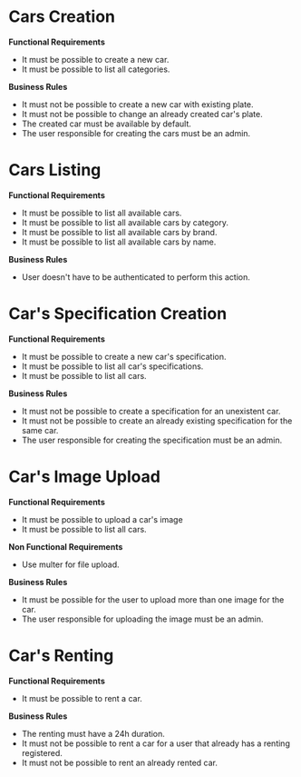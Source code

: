 # Cars Creation
**Functional Requirements**
- It must be possible to create a new car.
- It must be possible to list all categories.

**Business Rules**
- It must not be possible to create a new car with existing plate.
- It must not be possible to change an already created car's plate.
- The created car must be available by default.
- The user responsible for creating the cars must be an admin.


# Cars Listing
**Functional Requirements**
- It must be possible to list all available cars.
- It must be possible to list all available cars by category.
- It must be possible to list all available cars by brand.
- It must be possible to list all available cars by name.

**Business Rules**
- User doesn't have to be authenticated to perform this action.


# Car's Specification Creation
**Functional Requirements**
- It must be possible to create a new car's specification.
- It must be possible to list all car's specifications.
- It must be possible to list all cars.

**Business Rules**
- It must not be possible to create a specification for an unexistent car.
- It must not be possible to create an already existing specification for the same car.
- The user responsible for creating the specification must be an admin.


# Car's Image Upload
**Functional Requirements**
- It must be possible to upload a car's image
- It must be possible to list all cars.

**Non Functional Requirements**
- Use multer for file upload.

**Business Rules**
- It must be possible for the user to upload more than one image for the car.
- The user responsible for uploading the image must be an admin.


# Car's Renting
**Functional Requirements**
- It must be possible to rent a car.

**Business Rules**
- The renting must have a 24h duration.
- It must not be possible to rent a car for a user that already has a renting registered.
- It must not be possible to rent an already rented car.
